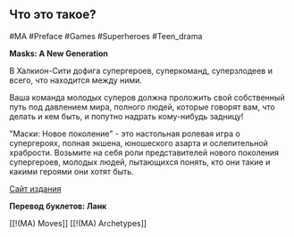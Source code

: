 ## **Что это такое?**

#MA #Preface #Games #Superheroes #Teen_drama

**Masks: A New Generation**

В Халкион-Сити дофига супергероев, суперкоманд, суперзлодеев и всего, что находится между ними.

Ваша команда молодых суперов должна проложить свой собственный путь под давлением мира, полного людей, которые говорят вам, что делать и кем быть, и попутно надрать кому-нибудь задницу!

"Маски: Новое поколение" - это настольная ролевая игра о супергероях, полная экшена, юношеского азарта и ослепительной храбрости. Возьмите на себя роли представителей нового поколения супергероев, молодых людей, пытающихся понять, кто они такие и какими героями они хотят быть.

[Сайт издания](https://magpiegames.com/pages/masks)

**Перевод буклетов: Ланк**

[[!(MA) Moves]]
[[!(MA) Archetypes]]
